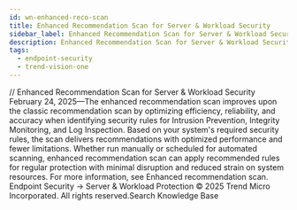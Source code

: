 ```yaml
---
id: wn-enhanced-reco-scan
title: Enhanced Recommendation Scan for Server & Workload Security
sidebar_label: Enhanced Recommendation Scan for Server & Workload Security
description: Enhanced Recommendation Scan for Server & Workload Security
tags:
  - endpoint-security
  - trend-vision-one
---
```


/*<![CDATA[*/ $('#title').html($('meta[name=map-description]').attr('content')); /*]]>*/ Enhanced Recommendation Scan for Server & Workload Security February 24, 2025—The enhanced recommendation scan improves upon the classic recommendation scan by optimizing efficiency, reliability, and accuracy when identifying security rules for Intrusion Prevention, Integrity Monitoring, and Log Inspection. Based on your system's required security rules, the scan delivers recommendations with optimized performance and fewer limitations. Whether run manually or scheduled for automated scanning, enhanced recommendation scan can apply recommended rules for regular protection with minimal disruption and reduced strain on system resources. For more information, see Enhanced recommendation scan. Endpoint Security → Server & Workload Protection © 2025 Trend Micro Incorporated. All rights reserved.Search Knowledge Base